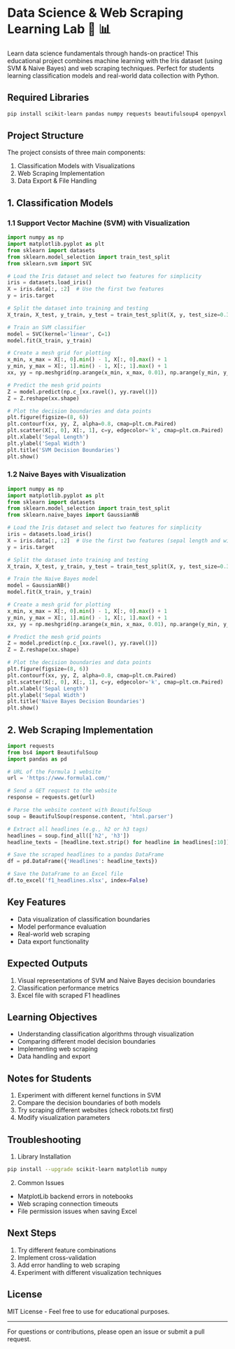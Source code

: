 # Data Science & Web Scraping Learning Lab 🔬 📊

Learn data science fundamentals through hands-on practice! This educational project combines machine learning with the Iris dataset (using SVM & Naive Bayes) and web scraping techniques. Perfect for students learning classification models and real-world data collection with Python.

## Required Libraries
```bash
pip install scikit-learn pandas numpy requests beautifulsoup4 openpyxl matplotlib
```

## Project Structure
The project consists of three main components:
1. Classification Models with Visualizations
2. Web Scraping Implementation
3. Data Export & File Handling

## 1. Classification Models

### 1.1 Support Vector Machine (SVM) with Visualization
```python
import numpy as np
import matplotlib.pyplot as plt
from sklearn import datasets
from sklearn.model_selection import train_test_split
from sklearn.svm import SVC

# Load the Iris dataset and select two features for simplicity
iris = datasets.load_iris()
X = iris.data[:, :2]  # Use the first two features
y = iris.target

# Split the dataset into training and testing
X_train, X_test, y_train, y_test = train_test_split(X, y, test_size=0.3, random_state=42)

# Train an SVM classifier
model = SVC(kernel='linear', C=1)
model.fit(X_train, y_train)

# Create a mesh grid for plotting
x_min, x_max = X[:, 0].min() - 1, X[:, 0].max() + 1
y_min, y_max = X[:, 1].min() - 1, X[:, 1].max() + 1
xx, yy = np.meshgrid(np.arange(x_min, x_max, 0.01), np.arange(y_min, y_max, 0.01))

# Predict the mesh grid points
Z = model.predict(np.c_[xx.ravel(), yy.ravel()])
Z = Z.reshape(xx.shape)

# Plot the decision boundaries and data points
plt.figure(figsize=(8, 6))
plt.contourf(xx, yy, Z, alpha=0.8, cmap=plt.cm.Paired)
plt.scatter(X[:, 0], X[:, 1], c=y, edgecolor='k', cmap=plt.cm.Paired)
plt.xlabel('Sepal Length')
plt.ylabel('Sepal Width')
plt.title('SVM Decision Boundaries')
plt.show()
```

### 1.2 Naive Bayes with Visualization
```python
import numpy as np
import matplotlib.pyplot as plt
from sklearn import datasets
from sklearn.model_selection import train_test_split
from sklearn.naive_bayes import GaussianNB

# Load the Iris dataset and select two features for simplicity
iris = datasets.load_iris()
X = iris.data[:, :2]  # Use the first two features (sepal length and width)
y = iris.target

# Split the dataset into training and testing
X_train, X_test, y_train, y_test = train_test_split(X, y, test_size=0.3, random_state=42)

# Train the Naive Bayes model
model = GaussianNB()
model.fit(X_train, y_train)

# Create a mesh grid for plotting
x_min, x_max = X[:, 0].min() - 1, X[:, 0].max() + 1
y_min, y_max = X[:, 1].min() - 1, X[:, 1].max() + 1
xx, yy = np.meshgrid(np.arange(x_min, x_max, 0.01), np.arange(y_min, y_max, 0.01))

# Predict the mesh grid points
Z = model.predict(np.c_[xx.ravel(), yy.ravel()])
Z = Z.reshape(xx.shape)

# Plot the decision boundaries and data points
plt.figure(figsize=(8, 6))
plt.contourf(xx, yy, Z, alpha=0.8, cmap=plt.cm.Paired)
plt.scatter(X[:, 0], X[:, 1], c=y, edgecolor='k', cmap=plt.cm.Paired)
plt.xlabel('Sepal Length')
plt.ylabel('Sepal Width')
plt.title('Naive Bayes Decision Boundaries')
plt.show()
```

## 2. Web Scraping Implementation

```python
import requests
from bs4 import BeautifulSoup
import pandas as pd

# URL of the Formula 1 website
url = 'https://www.formula1.com/'

# Send a GET request to the website
response = requests.get(url)

# Parse the website content with BeautifulSoup
soup = BeautifulSoup(response.content, 'html.parser')

# Extract all headlines (e.g., h2 or h3 tags)
headlines = soup.find_all(['h2', 'h3'])
headline_texts = [headline.text.strip() for headline in headlines[:10]]

# Save the scraped headlines to a pandas DataFrame
df = pd.DataFrame({'Headlines': headline_texts})

# Save the DataFrame to an Excel file
df.to_excel('f1_headlines.xlsx', index=False)
```

## Key Features
- Data visualization of classification boundaries
- Model performance evaluation
- Real-world web scraping
- Data export functionality

## Expected Outputs
1. Visual representations of SVM and Naive Bayes decision boundaries
2. Classification performance metrics
3. Excel file with scraped F1 headlines

## Learning Objectives
- Understanding classification algorithms through visualization
- Comparing different model decision boundaries
- Implementing web scraping
- Data handling and export

## Notes for Students
1. Experiment with different kernel functions in SVM
2. Compare the decision boundaries of both models
3. Try scraping different websites (check robots.txt first)
4. Modify visualization parameters

## Troubleshooting
1. Library Installation
```bash
pip install --upgrade scikit-learn matplotlib numpy
```

2. Common Issues
- MatplotLib backend errors in notebooks
- Web scraping connection timeouts
- File permission issues when saving Excel

## Next Steps
1. Try different feature combinations
2. Implement cross-validation
3. Add error handling to web scraping
4. Experiment with different visualization techniques

## License
MIT License - Feel free to use for educational purposes.

---
For questions or contributions, please open an issue or submit a pull request.
